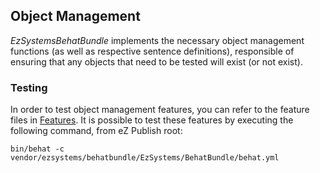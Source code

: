 ## Object Management


*EzSystemsBehatBundle* implements the necessary object management functions (as well as respective sentence definitions),
responsible of ensuring that any objects that need to be tested will exist (or not exist).


### Testing
In order to test object management features, you can refer to the feature files in [Features](../Features).
It is possible to test these features by executing the following command, from eZ Publish root:

```
bin/behat -c vendor/ezsystems/behatbundle/EzSystems/BehatBundle/behat.yml
```